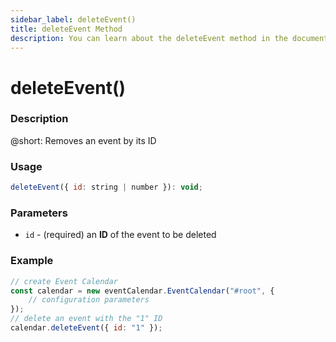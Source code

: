 ```yaml
---
sidebar_label: deleteEvent()
title: deleteEvent Method
description: You can learn about the deleteEvent method in the documentation of the DHTMLX JavaScript Event Calendar library. Browse developer guides and API reference, try out code examples and live demos, and download a free 30-day evaluation version of DHTMLX Event Calendar.
---
```


# deleteEvent()

### Description

@short: Removes an event by its ID

### Usage

~~~jsx {}
deleteEvent({ id: string | number }): void;
~~~

### Parameters

- `id` - (required) an **ID** of the event to be deleted 

### Example

~~~jsx {6}
// create Event Calendar
const calendar = new eventCalendar.EventCalendar("#root", {
	// configuration parameters
});
// delete an event with the "1" ID
calendar.deleteEvent({ id: "1" });
~~~
